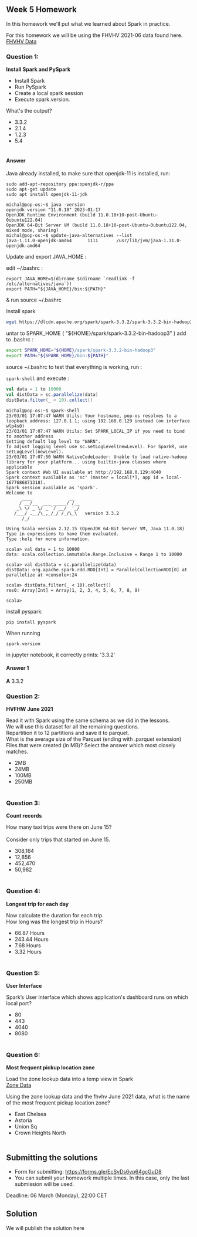 ## Week 5 Homework 

In this homework we'll put what we learned about Spark in practice.

For this homework we will be using the FHVHV 2021-06 data found here. [FHVHV Data](https://github.com/DataTalksClub/nyc-tlc-data/releases/download/fhvhv/fhvhv_tripdata_2021-06.csv.gz )


### Question 1: 

**Install Spark and PySpark** 

- Install Spark
- Run PySpark
- Create a local spark session
- Execute spark.version.

What's the output?
- 3.3.2
- 2.1.4
- 1.2.3
- 5.4
</br></br>

#### Answer ####  
Java already installed, to make sure that openjdk-11 is installed, run: 

```shell
sudo add-apt-repository ppa:openjdk-r/ppa
sudo apt-get update
sudo apt install openjdk-11-jdk
```


```shell
michal@pop-os:~$ java -version
openjdk version "11.0.18" 2023-01-17
OpenJDK Runtime Environment (build 11.0.18+10-post-Ubuntu-0ubuntu122.04)
OpenJDK 64-Bit Server VM (build 11.0.18+10-post-Ubuntu-0ubuntu122.04, mixed mode, sharing)
michal@pop-os:~$ update-java-alternatives --list
java-1.11.0-openjdk-amd64      1111       /usr/lib/jvm/java-1.11.0-openjdk-amd64
```
Update and export JAVA_HOME : 

edit ~/.bashrc : 
```shell
export JAVA_HOME=$(dirname $(dirname `readlink -f /etc/alternatives/java`))
export PATH="${JAVA_HOME}/bin:${PATH}"
```    
& run
source ~/.bashrc

Install spark
```bash
wget https://dlcdn.apache.org/spark/spark-3.3.2/spark-3.3.2-bin-hadoop3.tgz
```
untar to SPARK_HOME ( "${HOME}/spark/spark-3.3.2-bin-hadoop3" )
add to .bashrc : 
```bash
export SPARK_HOME="${HOME}/spark/spark-3.3.2-bin-hadoop3"
export PATH="${SPARK_HOME}/bin:${PATH}"
```

source ~/.bashrc
to test that everything is working, run : 

`spark-shell`
and execute : 
```scala
val data = 1 to 10000
val distData = sc.parallelize(data)
distData.filter(_ < 10).collect()
```

```shell
michal@pop-os:~$ spark-shell
23/03/01 17:07:47 WARN Utils: Your hostname, pop-os resolves to a loopback address: 127.0.1.1; using 192.168.0.129 instead (on interface wlp4s0)
23/03/01 17:07:47 WARN Utils: Set SPARK_LOCAL_IP if you need to bind to another address
Setting default log level to "WARN".
To adjust logging level use sc.setLogLevel(newLevel). For SparkR, use setLogLevel(newLevel).
23/03/01 17:07:50 WARN NativeCodeLoader: Unable to load native-hadoop library for your platform... using builtin-java classes where applicable
Spark context Web UI available at http://192.168.0.129:4040
Spark context available as 'sc' (master = local[*], app id = local-1677686871318).
Spark session available as 'spark'.
Welcome to
      ____              __
     / __/__  ___ _____/ /__
    _\ \/ _ \/ _ `/ __/  '_/
   /___/ .__/\_,_/_/ /_/\_\   version 3.3.2
      /_/
         
Using Scala version 2.12.15 (OpenJDK 64-Bit Server VM, Java 11.0.18)
Type in expressions to have them evaluated.
Type :help for more information.

scala> val data = 1 to 10000
data: scala.collection.immutable.Range.Inclusive = Range 1 to 10000

scala> val distData = sc.parallelize(data)
distData: org.apache.spark.rdd.RDD[Int] = ParallelCollectionRDD[0] at parallelize at <console>:24

scala> distData.filter(_ < 10).collect()
res0: Array[Int] = Array(1, 2, 3, 4, 5, 6, 7, 8, 9)

scala> 
```

install pyspark:
```shell
pip install pyspark
```
When running 
```jupyter
spark.version
```
in jupyter notebook, it correctly prints:
'3.3.2'

#### Answer 1 
**A** 3.3.2

### Question 2: 

**HVFHW June 2021**

Read it with Spark using the same schema as we did in the lessons.</br> 
We will use this dataset for all the remaining questions.</br>
Repartition it to 12 partitions and save it to parquet.</br>
What is the average size of the Parquet (ending with .parquet extension) Files that were created (in MB)? Select the answer which most closely matches.</br>


- 2MB
- 24MB
- 100MB
- 250MB
</br></br>


### Question 3: 

**Count records**  

How many taxi trips were there on June 15?</br></br>
Consider only trips that started on June 15.</br>

- 308,164
- 12,856
- 452,470
- 50,982
</br></br>


### Question 4: 

**Longest trip for each day**  

Now calculate the duration for each trip.</br>
How long was the longest trip in Hours?</br>

- 66.87 Hours
- 243.44 Hours
- 7.68 Hours
- 3.32 Hours
</br></br>

### Question 5: 

**User Interface**

 Spark’s User Interface which shows application's dashboard runs on which local port?</br>

- 80
- 443
- 4040
- 8080
</br></br>


### Question 6: 

**Most frequent pickup location zone**

Load the zone lookup data into a temp view in Spark</br>
[Zone Data](https://github.com/DataTalksClub/nyc-tlc-data/releases/download/misc/taxi_zone_lookup.csv)</br>

Using the zone lookup data and the fhvhv June 2021 data, what is the name of the most frequent pickup location zone?</br>

- East Chelsea
- Astoria
- Union Sq
- Crown Heights North
</br></br>




## Submitting the solutions

* Form for submitting: https://forms.gle/EcSvDs6vp64gcGuD8
* You can submit your homework multiple times. In this case, only the last submission will be used. 

Deadline: 06 March (Monday), 22:00 CET


## Solution

We will publish the solution here
